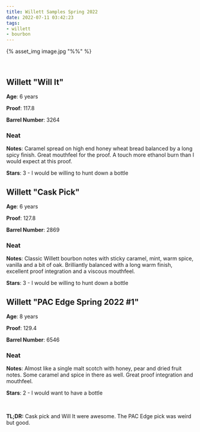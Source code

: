 ```yaml
---
title: Willett Samples Spring 2022
date: 2022-07-11 03:42:23
tags:
- willett
- bourbon
---
```



{% asset_img image.jpg "%%" %}

&nbsp;

## Willett "Will It"

**Age**: 6 years

**Proof**: 117.8

**Barrel Number**: 3264 

### Neat

**Notes**: Caramel spread on high end honey wheat bread balanced by a long spicy finish. Great mouthfeel for the proof. A touch more ethanol burn than I would expect at this proof.

**Stars**: 3 - I would be willing to hunt down a bottle


## Willett "Cask Pick"

**Age**: 6 years

**Proof**: 127.8

**Barrel Number**: 2869

### Neat

**Notes**: Classic Willett bourbon notes with sticky caramel, mint, warm spice, vanilla and a bit of oak. Brilliantly balanced with a long warm finish, excellent proof integration and a viscous mouthfeel.

**Stars**: 3 - I would be willing to hunt down a bottle

## Willett "PAC Edge Spring 2022 #1"

**Age**: 8 years

**Proof**: 129.4

**Barrel Number**: 6546

### Neat

**Notes**: Almost like a single malt scotch with honey, pear and dried fruit notes. Some caramel and spice in there as well. Great proof integration and mouthfeel.

**Stars**: 2 - I would want to have a bottle

&nbsp;


**TL;DR:** Cask pick and Will It were awesome. The PAC Edge pick was weird but good.

